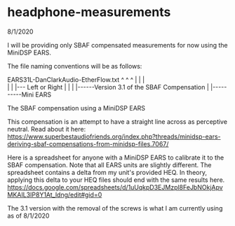 # headphone-measurements

8/1/2020

I will be providing only SBAF compensated measurements for now using the MiniDSP EARS.

The file naming conventions will be as follows:

EARS31L-DanClarkAudio-EtherFlow.txt
^   ^ ^
|   | |  
|   | |--- Left or Right 
|   |
|   |------Version 3.1 of the SBAF Compensation
|
|----------Mini EARS




The SBAF compensation using a MiniDSP EARS

This compensation is an attempt to have a straight line across as perceptive neutral. Read about it here:
https://www.superbestaudiofriends.org/index.php?threads/minidsp-ears-deriving-sbaf-compensations-from-minidsp-files.7067/

Here is a spreadsheet for anyone with a MiniDSP EARS to calibrate it to the SBAF compensation. 
Note that all EARS units are slightly different. The spreadsheet contains a delta from my unit's provided HEQ.
In theory, applying this delta to your HEQ files should end with the same results here.
https://docs.google.com/spreadsheets/d/1uUqkpD3EJMzpl8FeJbNOkjApvMKAIL3IP8Y1At_ldng/edit#gid=0

The 3.1 version with the removal of the screws is what I am currently using as of 8/1/2020
